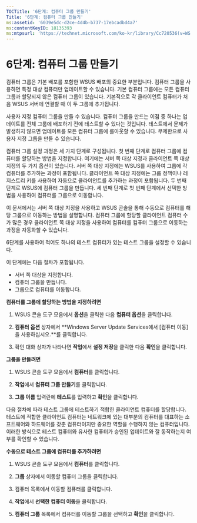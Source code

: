 ```yaml
---
TOCTitle: '6단계: 컴퓨터 그룹 만들기'
Title: '6단계: 컴퓨터 그룹 만들기'
ms:assetid: '6039e5dc-d2ce-4d4b-b737-17ebcadbd4a7'
ms:contentKeyID: 18135393
ms:mtpsurl: 'https://technet.microsoft.com/ko-kr/library/Cc720536(v=WS.10)'
---
```


6단계: 컴퓨터 그룹 만들기
=========================

컴퓨터 그룹은 기본 배포를 포함한 WSUS 배포의 중요한 부분입니다. 컴퓨터 그룹을 사용하면 특정 대상 컴퓨터만 업데이트할 수 있습니다. 기본 컴퓨터 그룹에는 모든 컴퓨터 그룹과 할당되지 않은 컴퓨터 그룹이 있습니다. 기본적으로 각 클라이언트 컴퓨터가 처음 WSUS 서버에 연결할 때 이 두 그룹에 추가됩니다.

사용자 지정 컴퓨터 그룹을 만들 수 있습니다. 컴퓨터 그룹을 만드는 이점 중 하나는 업데이트를 전체 그룹에 배포하기 전에 테스트할 수 있다는 것입니다. 테스트에서 문제가 발생하지 않으면 업데이트를 모든 컴퓨터 그룹에 롤아웃할 수 있습니다. 무제한으로 사용자 지정 그룹을 만들 수 있습니다.

컴퓨터 그룹 설정 과정은 세 가지 단계로 구성됩니다. 첫 번째 단계로 컴퓨터 그룹에 컴퓨터를 할당하는 방법을 지정합니다. 여기에는 서버 쪽 대상 지정과 클라이언트 쪽 대상 지정의 두 가지 옵션이 있습니다. 서버 쪽 대상 지정에는 WSUS를 사용하여 그룹에 각 컴퓨터를 추가하는 과정이 포함됩니다. 클라이언트 쪽 대상 지정에는 그룹 정책이나 레지스트리 키를 사용하여 자동으로 클라이언트를 추가하는 과정이 포함됩니다. 두 번째 단계로 WSUS에 컴퓨터 그룹을 만듭니다. 세 번째 단계로 첫 번째 단계에서 선택한 방법을 사용하여 컴퓨터를 그룹으로 이동합니다.

이 문서에서는 서버 쪽 대상 지정을 사용하고 WSUS 콘솔을 통해 수동으로 컴퓨터를 해당 그룹으로 이동하는 방법을 설명합니다. 컴퓨터 그룹에 할당할 클라이언트 컴퓨터 수가 많은 경우 클라이언트 쪽 대상 지정을 사용하여 컴퓨터를 컴퓨터 그룹으로 이동하는 과정을 자동화할 수 있습니다.

6단계를 사용하여 적어도 하나의 테스트 컴퓨터가 있는 테스트 그룹을 설정할 수 있습니다.

이 단계에는 다음 절차가 포함됩니다.

-   서버 쪽 대상을 지정합니다.
-   컴퓨터 그룹을 만듭니다.
-   그룹으로 컴퓨터를 이동합니다.

**컴퓨터를 그룹에 할당하는 방법을 지정하려면**
1.  WSUS 콘솔 도구 모음에서 **옵션**을 클릭한 다음 **컴퓨터 옵션**을 클릭합니다.

2.  **컴퓨터 옵션** 상자에서 **Windows Server Update Services에서 \[컴퓨터 이동\]을 사용하십시오.**를 클릭합니다.

3.  확인 대화 상자가 나타나면 **작업**에서 **설정 저장**을 클릭한 다음 **확인**을 클릭합니다.

**그룹을 만들려면**
1.  WSUS 콘솔 도구 모음에서 **컴퓨터**를 클릭합니다.

2.  **작업**에서 **컴퓨터 그룹 만들기**를 클릭합니다.

3.  **그룹 이름** 입력란에 **테스트**를 입력하고 **확인**을 클릭합니다.

다음 절차에 따라 테스트 그룹에 테스트하기 적합한 클라이언트 컴퓨터를 할당합니다. 테스트에 적합한 클라이언트 컴퓨터는 네트워크에 있는 대부분의 컴퓨터를 대표하는 소프트웨어와 하드웨어를 갖춘 컴퓨터이지만 중요한 역할을 수행하지 않는 컴퓨터입니다. 이러한 방식으로 테스트 컴퓨터와 유사한 컴퓨터가 승인된 업데이트와 잘 동작하는지 여부를 확인할 수 있습니다.

**수동으로 테스트 그룹에 컴퓨터를 추가하려면**
1.  WSUS 콘솔 도구 모음에서 **컴퓨터**를 클릭합니다.

2.  **그룹** 상자에서 이동할 컴퓨터 그룹을 클릭합니다.

3.  컴퓨터 목록에서 이동할 컴퓨터를 클릭합니다.

4.  **작업**에서 **선택한 컴퓨터 이동**을 클릭합니다.

5.  **컴퓨터 그룹** 목록에서 컴퓨터를 이동할 그룹을 선택하고 **확인**을 클릭합니다.
